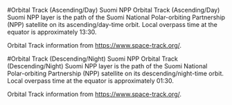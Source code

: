 #Orbital Track (Ascending/Day) Suomi NPP
Orbital Track (Ascending/Day) Suomi NPP layer is the path of the Suomi National Polar-orbiting Partnership (NPP) satellite on its ascending/day-time orbit. Local overpass time at the equator is approximately 13:30.

Orbital Track information from <https://www.space-track.org/>.

#Orbital Track (Descending/Night) Suomi NPP
Orbital Track (Descending/Night) Suomi NPP layer is the path of the Suomi National Polar-orbiting Partnership (NPP) satellite on its descending/night-time orbit. Local overpass time at the equator is approximately 01:30.

Orbital Track information from <https://www.space-track.org/>.
